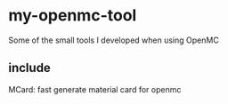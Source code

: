 # my-openmc-tool
Some of the small tools I developed when using OpenMC
## include
MCard: fast generate material card for openmc
